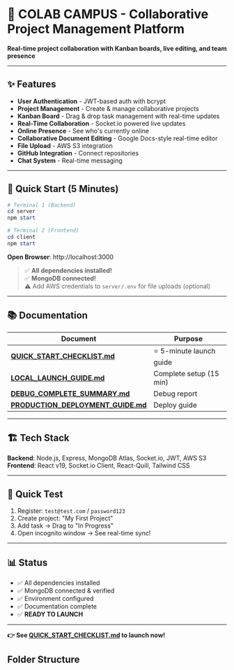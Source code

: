 # 🚀 COLAB CAMPUS - Collaborative Project Management Platform

**Real-time project collaboration with Kanban boards, live editing, and team presence**

---

## ✨ Features

- **User Authentication** - JWT-based auth with bcrypt
- **Project Management** - Create & manage collaborative projects
- **Kanban Board** - Drag & drop task management with real-time updates
- **Real-Time Collaboration** - Socket.io powered live updates
- **Online Presence** - See who's currently online
- **Collaborative Document Editing** - Google Docs-style real-time editor
- **File Upload** - AWS S3 integration
- **GitHub Integration** - Connect repositories
- **Chat System** - Real-time messaging

---

## 🚀 Quick Start (5 Minutes)

```powershell
# Terminal 1 (Backend)
cd server
npm start

# Terminal 2 (Frontend)
cd client
npm start
```

**Open Browser**: http://localhost:3000

> ✅ **All dependencies installed!**  
> ✅ **MongoDB connected!**  
> ⚠️ Add AWS credentials to `server/.env` for file uploads (optional)

---

## 📚 Documentation

| Document | Purpose |
|----------|---------|
| **[QUICK_START_CHECKLIST.md](QUICK_START_CHECKLIST.md)** | ⭐ 5-minute launch guide |
| **[LOCAL_LAUNCH_GUIDE.md](LOCAL_LAUNCH_GUIDE.md)** | Complete setup (15 min) |
| **[DEBUG_COMPLETE_SUMMARY.md](DEBUG_COMPLETE_SUMMARY.md)** | Debug report |
| **[PRODUCTION_DEPLOYMENT_GUIDE.md](PRODUCTION_DEPLOYMENT_GUIDE.md)** | Deploy guide |

---

## 🏗️ Tech Stack

**Backend**: Node.js, Express, MongoDB Atlas, Socket.io, JWT, AWS S3  
**Frontend**: React v19, Socket.io Client, React-Quill, Tailwind CSS

---

## 🎯 Quick Test

1. Register: `test@test.com` / `password123`
2. Create project: "My First Project"
3. Add task → Drag to "In Progress"
4. Open incognito window → See real-time sync!

---

## 📊 Status

- ✅ All dependencies installed
- ✅ MongoDB connected & verified
- ✅ Environment configured
- ✅ Documentation complete
- ✅ **READY TO LAUNCH**

---

**👉 See [QUICK_START_CHECKLIST.md](QUICK_START_CHECKLIST.md) to launch now!**

## Folder Structure
